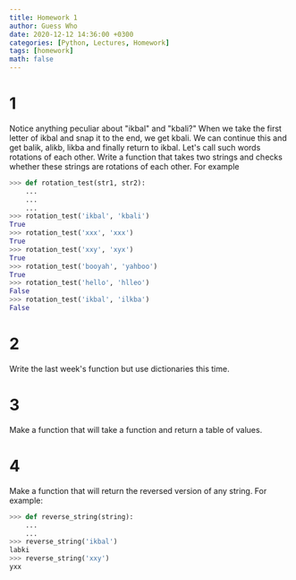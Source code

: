 ```yaml
---
title: Homework 1
author: Guess Who
date: 2020-12-12 14:36:00 +0300
categories: [Python, Lectures, Homework]
tags: [homework]
math: false
---
```


# 1

Notice anything peculiar about "ikbal" and "kbali?" When we take the first letter of ikbal and snap it to the end, we get kbali. We can continue this and get balik, alikb, likba and finally return to ikbal. Let's call such words rotations of each other. Write a function that takes two strings and checks whether these strings are rotations of each other. For example

```python
>>> def rotation_test(str1, str2):
    ...
    ...
    ...
>>> rotation_test('ikbal', 'kbali')
True
>>> rotation_test('xxx', 'xxx')
True
>>> rotation_test('xxy', 'xyx')
True
>>> rotation_test('booyah', 'yahboo')
True
>>> rotation_test('hello', 'hlleo')
False
>>> rotation_test('ikbal', 'ilkba')
False
```

# 2

Write the last week's function but use dictionaries this time.

# 3

Make a function that will take a function and return a table of values.

# 4

Make a function that will return the reversed version of any string. For example:

```python
>>> def reverse_string(string):
    ...
    ...
>>> reverse_string('ikbal')
labki
>>> reverse_string('xxy')
yxx
```

